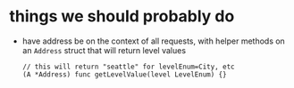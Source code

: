 # things we should probably do 
 - have address be on the context of all requests, with helper methods on an `Address` struct that will return level values
   ```golang
   // this will return "seattle" for levelEnum=City, etc 
   (A *Address) func getLevelValue(level LevelEnum) {}
   ```  